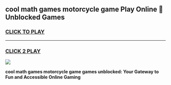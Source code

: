 
## cool math games motorcycle game Play Online 👋 Unblocked Games
<h3>
<a href="https://news.freeplayer.one?title=cool_math_games_motorcycle_game&ref=17CMG">CLICK TO PLAY</a></h3>
<hr>

<h3>
<a href="https://news.freeplayer.one?title=cool_math_games_motorcycle_game&ref=17CMG">CLICK 2 PLAY</a>
  
</h3>

<a href="https://news.freeplayer.one?title=cool_math_games_motorcycle_game&ref=17CMG/"><img src="https://clearcache.store/games.png"></a>


**cool math games motorcycle game games unblocked: Your Gateway to Fun and Accessible Online Gaming**
